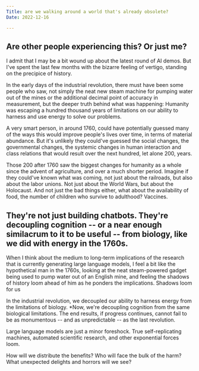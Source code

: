 ```yaml
---
Title: are we walking around a world that's already obsolete?
Date: 2022-12-16

---
```


## Are other people experiencing this? Or just me?

I admit that I may be a bit wound up about the latest round of AI demos.  But I've spent the last few months with the bizarre feeling of vertigo, standing on the precipice of history. 

In the early days of the industrial revolution, there must have been some people who saw, not simply the neat new steam machine for pumping water out of the mines or the additional decimal point of accuracy in measurement, but the deeper truth behind what was happening: Humanity was escaping a hundred thousand years of limitations on our ability to harness and use energy to solve our problems. 

A very smart person, in around 1760, could have potentially guessed many of the ways this would improve people's lives over time, in terms of material abundance.  But it's unlikely they could've guessed the social changes, the governmental changes, the systemic changes in human interaction and class relations that would result over the next hundred, let alone 200, years. 

Those 200 after 1760 saw the biggest changes for humanity as a whole since the advent of agriculture, and over a much shorter period.  Imagine if they could've known what was coming, not just about the railroads, but also about the labor unions. Not just about the World Wars, but about the Holocaust. And not just the bad things either, what about the availability of food, the number of children who survive to adulthood? Vaccines. 

## They're not just building chatbots. They're decoupling cognition -- or a near enough similacrum to it to be useful -- from biology, like we did with energy in the 1760s.

When I think about the medium to long-term implications of the research that is currently generating large language models, I feel a bit like the hypothetical man in the 1760s, looking at the neat steam-powered gadget being used to pump water out of an English mine, and feeling the shadows of history loom ahead of him as he ponders the implications. Shadows loom for us

In the industrial revolution, we decoupled our ability to harness energy from the limitations of biology. *Now, we're decoupling cognition from the same biological limitations. The end results, if progress continues, cannot fail to be as monumentous -- and as unpredictable -- as the last revolution. 

Large language models are just a minor foreshock. True self-replicating machines, automated scientific research, and other exponential forces loom. 

How will we distribute the benefits? Who will face the bulk of the harm? What unexpected delights and horrors will we see?
